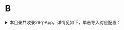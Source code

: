 # B
<details>
<summary>
本目录共收录28个App，详情见如下，单击导入对应配置：
</summary>

- [Blued](surge:///install-module?url=https%3A%2F%2Fraw.githubusercontent.com%2FzirawellRule%2FSurge%2FAdblock%2FApp%2FB%2FBlued%2Fblued.sgmodule)
- [Boss直聘](surge:///install-module?url=https%3A%2F%2Fraw.githubusercontent.com%2FzirawellRule%2FSurge%2FAdblock%2FApp%2FB%2FBoss%E7%9B%B4%E8%81%98%2Fboss.sgmodule)
- [不背单词](surge:///install-module?url=https%3A%2F%2Fraw.githubusercontent.com%2FzirawellRule%2FSurge%2FAdblock%2FApp%2FB%2F%E4%B8%8D%E8%83%8C%E5%8D%95%E8%AF%8D%2Fbeingfine.sgmodule)
- [北京银行](surge:///install-module?url=https%3A%2F%2Fraw.githubusercontent.com%2FzirawellRule%2FSurge%2FAdblock%2FApp%2FB%2F%E5%8C%97%E4%BA%AC%E9%93%B6%E8%A1%8C%2Fbankofbeijing.sgmodule)
- [半月谈](surge:///install-module?url=https%3A%2F%2Fraw.githubusercontent.com%2FzirawellRule%2FSurge%2FAdblock%2FApp%2FB%2F%E5%8D%8A%E6%9C%88%E8%B0%88%2Fbanyuetan.sgmodule)
- [哔哩哔哩](surge:///install-module?url=https%3A%2F%2Fraw.githubusercontent.com%2FzirawellRule%2FSurge%2FAdblock%2FApp%2FB%2F%E5%93%94%E5%93%A9%E5%93%94%E5%93%A9%2Fbilibili.sgmodule)
- [哔哩哔哩(国际版）](surge:///install-module?url=https%3A%2F%2Fraw.githubusercontent.com%2FzirawellRule%2FSurge%2FAdblock%2FApp%2FB%2F%E5%93%94%E5%93%A9%E5%93%94%E5%93%A9%28%E5%9B%BD%E9%99%85%E7%89%88%EF%BC%89%2Fbilibili-white.sgmodule)
- [哔哩哔哩漫画](surge:///install-module?url=https%3A%2F%2Fraw.githubusercontent.com%2FzirawellRule%2FSurge%2FAdblock%2FApp%2FB%2F%E5%93%94%E5%93%A9%E5%93%94%E5%93%A9%E6%BC%AB%E7%94%BB%2FbilibiliManga.sgmodule)
- [宝宝树](surge:///install-module?url=https%3A%2F%2Fraw.githubusercontent.com%2FzirawellRule%2FSurge%2FAdblock%2FApp%2FB%2F%E5%AE%9D%E5%AE%9D%E6%A0%91%2Fbabytree.sgmodule)
- [巴哈姆特動畫瘋](surge:///install-module?url=https%3A%2F%2Fraw.githubusercontent.com%2FzirawellRule%2FSurge%2FAdblock%2FApp%2FB%2F%E5%B7%B4%E5%93%88%E5%A7%86%E7%89%B9%E5%8B%95%E7%95%AB%E7%98%8B%2Fgamer.sgmodule)
- [巴士管家](surge:///install-module?url=https%3A%2F%2Fraw.githubusercontent.com%2FzirawellRule%2FSurge%2FAdblock%2FApp%2FB%2F%E5%B7%B4%E5%A3%AB%E7%AE%A1%E5%AE%B6%2Fchebada.sgmodule)
- [必胜客](surge:///install-module?url=https%3A%2F%2Fraw.githubusercontent.com%2FzirawellRule%2FSurge%2FAdblock%2FApp%2FB%2F%E5%BF%85%E8%83%9C%E5%AE%A2%2Fpizzahut.sgmodule)
- [本来生活](surge:///install-module?url=https%3A%2F%2Fraw.githubusercontent.com%2FzirawellRule%2FSurge%2FAdblock%2FApp%2FB%2F%E6%9C%AC%E6%9D%A5%E7%94%9F%E6%B4%BB%2Fbenlailife.sgmodule)
- [比亚迪](surge:///install-module?url=https%3A%2F%2Fraw.githubusercontent.com%2FzirawellRule%2FSurge%2FAdblock%2FApp%2FB%2F%E6%AF%94%E4%BA%9A%E8%BF%AA%2Fbyd.sgmodule)
- [比特球网盘](surge:///install-module?url=https%3A%2F%2Fraw.githubusercontent.com%2FzirawellRule%2FSurge%2FAdblock%2FApp%2FB%2F%E6%AF%94%E7%89%B9%E7%90%83%E7%BD%91%E7%9B%98%2Fbitqiu.sgmodule)
- [波点音乐](surge:///install-module?url=https%3A%2F%2Fraw.githubusercontent.com%2FzirawellRule%2FSurge%2FAdblock%2FApp%2FB%2F%E6%B3%A2%E7%82%B9%E9%9F%B3%E4%B9%90%2Fbodian.sgmodule)
- [百信银行](surge:///install-module?url=https%3A%2F%2Fraw.githubusercontent.com%2FzirawellRule%2FSurge%2FAdblock%2FApp%2FB%2F%E7%99%BE%E4%BF%A1%E9%93%B6%E8%A1%8C%2Faibank.sgmodule)
- [百度地图](surge:///install-module?url=https%3A%2F%2Fraw.githubusercontent.com%2FzirawellRule%2FSurge%2FAdblock%2FApp%2FB%2F%E7%99%BE%E5%BA%A6%E5%9C%B0%E5%9B%BE%2Fbaidumap.sgmodule)
- [百度文库](surge:///install-module?url=https%3A%2F%2Fraw.githubusercontent.com%2FzirawellRule%2FSurge%2FAdblock%2FApp%2FB%2F%E7%99%BE%E5%BA%A6%E6%96%87%E5%BA%93%2Fbaiduwk.sgmodule)
- [百度网盘](surge:///install-module?url=https%3A%2F%2Fraw.githubusercontent.com%2FzirawellRule%2FSurge%2FAdblock%2FApp%2FB%2F%E7%99%BE%E5%BA%A6%E7%BD%91%E7%9B%98%2Fbaidupan.sgmodule)
- [百度翻译](surge:///install-module?url=https%3A%2F%2Fraw.githubusercontent.com%2FzirawellRule%2FSurge%2FAdblock%2FApp%2FB%2F%E7%99%BE%E5%BA%A6%E7%BF%BB%E8%AF%91%2Fbaidutranslate.sgmodule)
- [百度贴吧](surge:///install-module?url=https%3A%2F%2Fraw.githubusercontent.com%2FzirawellRule%2FSurge%2FAdblock%2FApp%2FB%2F%E7%99%BE%E5%BA%A6%E8%B4%B4%E5%90%A7%2Fbaidutieba.sgmodule)
- [百度输入法](surge:///install-module?url=https%3A%2F%2Fraw.githubusercontent.com%2FzirawellRule%2FSurge%2FAdblock%2FApp%2FB%2F%E7%99%BE%E5%BA%A6%E8%BE%93%E5%85%A5%E6%B3%95%2Fbaiduinput.sgmodule)
- [百词斩](surge:///install-module?url=https%3A%2F%2Fraw.githubusercontent.com%2FzirawellRule%2FSurge%2FAdblock%2FApp%2FB%2F%E7%99%BE%E8%AF%8D%E6%96%A9%2Fbaicizhan.sgmodule)
- [缤纷生活](surge:///install-module?url=https%3A%2F%2Fraw.githubusercontent.com%2FzirawellRule%2FSurge%2FAdblock%2FApp%2FB%2F%E7%BC%A4%E7%BA%B7%E7%94%9F%E6%B4%BB%2Fbfsh.sgmodule)
- [菠萝包轻小说](surge:///install-module?url=https%3A%2F%2Fraw.githubusercontent.com%2FzirawellRule%2FSurge%2FAdblock%2FApp%2FB%2F%E8%8F%A0%E8%90%9D%E5%8C%85%E8%BD%BB%E5%B0%8F%E8%AF%B4%2Fsfacg.sgmodule)
- [薄荷健康](surge:///install-module?url=https%3A%2F%2Fraw.githubusercontent.com%2FzirawellRule%2FSurge%2FAdblock%2FApp%2FB%2F%E8%96%84%E8%8D%B7%E5%81%A5%E5%BA%B7%2Fboohee.sgmodule)
- [贝壳找房](surge:///install-module?url=https%3A%2F%2Fraw.githubusercontent.com%2FzirawellRule%2FSurge%2FAdblock%2FApp%2FB%2F%E8%B4%9D%E5%A3%B3%E6%89%BE%E6%88%BF%2Fke.sgmodule)

</details>